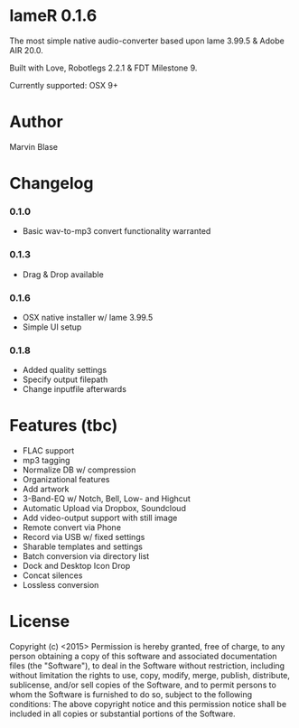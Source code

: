 # lameR 0.1.6
The most simple native audio-converter based upon lame 3.99.5 &amp; Adobe AIR 20.0.

Built with Love, Robotlegs 2.2.1 & FDT Milestone 9.

Currently supported: OSX 9+

# Author
Marvin Blase

# Changelog
### 0.1.0
- Basic wav-to-mp3 convert functionality warranted

### 0.1.3
- Drag & Drop available

### 0.1.6
- OSX native installer w/ lame 3.99.5 
- Simple UI setup

### 0.1.8
- Added quality settings 
- Specify output filepath
- Change inputfile afterwards

# Features (tbc)
- FLAC support
- mp3 tagging
- Normalize DB w/ compression
- Organizational features 
- Add artwork
- 3-Band-EQ w/ Notch, Bell, Low- and Highcut
- Automatic Upload via Dropbox, Soundcloud
- Add video-output support with still image
- Remote convert via Phone
- Record via USB w/ fixed settings
- Sharable templates and settings
- Batch conversion via directory list
- Dock and Desktop Icon Drop
- Concat silences
- Lossless conversion

# License
Copyright (c) <2015> Permission is hereby granted, free of charge, to any person obtaining a copy of this software and associated documentation files (the "Software"), to deal in the Software without restriction, including without limitation the rights to use, copy, modify, merge, publish, distribute, sublicense, and/or sell copies of the Software, and to permit persons to whom the Software is furnished to do so, subject to the following conditions: The above copyright notice and this permission notice shall be included in all copies or substantial portions of the Software.
